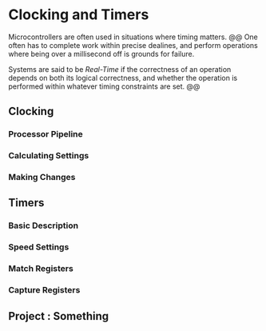 # Clocking and Timers #

Microcontrollers are often used in situations where timing matters. 
@@
One often has to complete work within precise dealines, and perform
operations where being over a millisecond off is grounds for failure.

Systems are said to be _Real-Time_ if the correctness of an operation
depends on both its logical correctness, and whether the operation is
performed within whatever timing constraints are set. 
@@


## Clocking ##

### Processor Pipeline ###

### Calculating Settings ###

### Making Changes ###

## Timers ##

### Basic Description ###

### Speed Settings ###

### Match Registers ###

### Capture Registers ### 

## Project : Something ##

